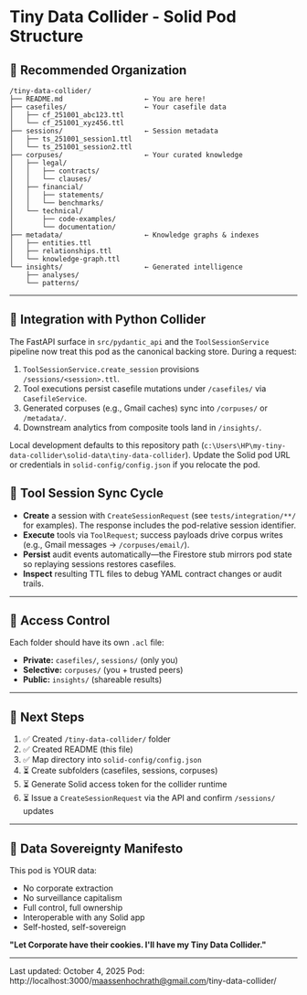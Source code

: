 # Tiny Data Collider - Solid Pod Structure

## 📁 Recommended Organization

```
/tiny-data-collider/
├── README.md                    ← You are here!
├── casefiles/                   ← Your casefile data
│   ├── cf_251001_abc123.ttl
│   └── cf_251001_xyz456.ttl
├── sessions/                    ← Session metadata
│   ├── ts_251001_session1.ttl
│   └── ts_251001_session2.ttl
├── corpuses/                    ← Your curated knowledge
│   ├── legal/
│   │   ├── contracts/
│   │   └── clauses/
│   ├── financial/
│   │   ├── statements/
│   │   └── benchmarks/
│   └── technical/
│       ├── code-examples/
│       └── documentation/
├── metadata/                    ← Knowledge graphs & indexes
│   ├── entities.ttl
│   ├── relationships.ttl
│   └── knowledge-graph.ttl
└── insights/                    ← Generated intelligence
    ├── analyses/
    └── patterns/
```

---

## 🔗 Integration with Python Collider

The FastAPI surface in `src/pydantic_api` and the `ToolSessionService` pipeline now treat this pod as the canonical backing store. During a request:

1. `ToolSessionService.create_session` provisions `/sessions/<session>.ttl`.
2. Tool executions persist casefile mutations under `/casefiles/` via `CasefileService`.
3. Generated corpuses (e.g., Gmail caches) sync into `/corpuses/` or `/metadata/`.
4. Downstream analytics from composite tools land in `/insights/`.

Local development defaults to this repository path (`c:\Users\HP\my-tiny-data-collider\solid-data\tiny-data-collider`). Update the Solid pod URL or credentials in `solid-config/config.json` if you relocate the pod.

## 🔁 Tool Session Sync Cycle

- **Create** a session with `CreateSessionRequest` (see `tests/integration/**/` for examples). The response includes the pod-relative session identifier.
- **Execute** tools via `ToolRequest`; success payloads drive corpus writes (e.g., Gmail messages → `/corpuses/email/`).
- **Persist** audit events automatically—the Firestore stub mirrors pod state so replaying sessions restores casefiles.
- **Inspect** resulting TTL files to debug YAML contract changes or audit trails.

---

## 🔐 Access Control

Each folder should have its own `.acl` file:

- **Private:** `casefiles/`, `sessions/` (only you)
- **Selective:** `corpuses/` (you + trusted peers)
- **Public:** `insights/` (shareable results)

---

## 🚀 Next Steps

1. ✅ Created `/tiny-data-collider/` folder
2. ✅ Created README (this file)
3. ✅ Map directory into `solid-config/config.json`
4. ⏳ Create subfolders (casefiles, sessions, corpuses)
5. ⏳ Generate Solid access token for the collider runtime
6. ⏳ Issue a `CreateSessionRequest` via the API and confirm `/sessions/` updates

---

## 📝 Data Sovereignty Manifesto

This pod is YOUR data:
- No corporate extraction
- No surveillance capitalism  
- Full control, full ownership
- Interoperable with any Solid app
- Self-hosted, self-sovereign

**"Let Corporate have their cookies. I'll have my Tiny Data Collider."**

---

Last updated: October 4, 2025
Pod: http://localhost:3000/maassenhochrath@gmail.com/tiny-data-collider/
